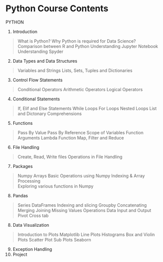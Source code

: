 # Python Course Contents

PYTHON
1.	Introduction
  > What is Python?
  > Why Python is required for Data Science?
  > Comparison between R and Python
  > Understanding Jupyter Notebook
  > Understanding Spyder

2.	Data  Types and Data Structures
  > Variables and Strings
  > Lists, Sets, Tuples and Dictionaries

3.	Control Flow Statements
  > Conditional Operators
  > Arithmetic Operators
  > Logical Operators

4.	Conditional Statements
  > If, Elif and Else Statements
  > While Loops
  > For Loops
  > Nested Loops
  > List and Dictonary Comprehensions

5.	Functions
  > Pass By Value
  > Pass By Reference
  > Scope of Variables
  > Function Arguments
  > Lambda Function
  > Map, Filter and Reduce

6.	File Handling
  > Create, Read, Write files
  > Operations in File Handling

7.	Packages
  > Numpy
  > Arrays
  > Basic Operations using Numpy
  > Indexing & Array Processing  
  > Exploring various functions in Numpy

8. Pandas
  > Series
  > DataFrames
  > Indexing and slicing
  > Groupby
  > Concatenating
  > Merging Joining
  > Missing Values
  > Operations
  > Data Input and Output
  > Pivot
  > Cross tab

8.	Data Visualization
  > Introduction to Plots
  > Matplotlib
  > Line Plots
  > Histograms
  > Box and Violin Plots
  > Scatter Plot
  > Sub Plots
  > Seaborn
9.	Exception Handling
10.	Project


